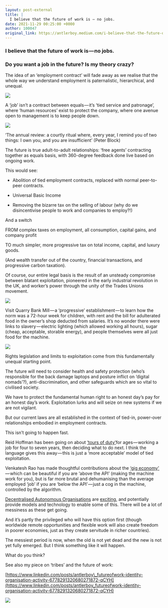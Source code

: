 ```yaml
---
layout: post-external
title: |
  I believe that the future of work is — no jobs.
date: 2021-11-29 00:25:00 +0000
author: 100047
original_link: https://antlerboy.medium.com/i-believe-that-the-future-of-work-is-no-jobs-20d8a3a7bee5?source=rss-97852f5a56ae------2
---
```


### I believe that the future of work is — no jobs.

### Do you want a job in the future? Is my theory crazy?

The idea of an ‘employment contract’ will fade away as we realise that the whole way we understand employment is paternalistic, hierarchical, and unequal.

![](https://cdn-images-1.medium.com/max/1024/0*i1IBBwkbe-VpPEts)

A ‘job’ isn’t a contract between equals — it’s ‘tied service and patronage’, where ‘human resources’ exist to protect the company, where one avenue open to management is to keep people down.

![](https://cdn-images-1.medium.com/max/1024/1*OpCxj9ApGhQ5WwzpzdN3iA.png)

‘The annual review: a courtly ritual where, every year, I remind you of two things: I own you, and you are insufficient’ (Peter Block)

The future is true adult-to-adult relationships: ‘free agents’ contracting together as equals basis, with 360-degree feedback done live based on ongoing work.

This would see:

- Abolition of tied employment contracts, replaced with normal peer-to-peer contracts.

- Universal Basic Income

- Removing the bizarre tax on the selling of labour (why do we disincentivise people to work and companies to employ?!)

And a switch

FROM complex taxes on employment, all consumption, capital gains, and company profit

TO much simpler, more progressive tax on total income, capital, and luxury goods.

(And wealth transfer out of the country, financial transactions, and progressive carbon taxation).

Of course, our entire legal basis is the result of an unsteady compromise between blatant exploitation, pioneered in the early industrial revolution in the UK, and worker’s power through the unity of the Trades Unions movement.

![](https://cdn-images-1.medium.com/max/1024/0*xJb4HVFDdhjavOhy)

Visit Quarry Bank Mill — a ‘progressive’ establishment — to learn how the norm was a 72-hour week for children, with rent and the bill for adulterated food in the owner’s shop deducted from salaries. It’s no wonder there were links to slavery — electric lighting (which allowed working all hours), sugar (cheap, acceptable, storable energy), and people themselves were all just food for the machine.

![](https://cdn-images-1.medium.com/max/1024/0*yFEl6JiMmeLaGwey)

Rights legislation and limits to exploitation come from this fundamentally unequal starting point.

The future will need to consider health and safety protection (who’s responsible for the back damage laptops and posture inflict on ‘digital nomads’?), anti-discrimination, and other safeguards which are so vital to civilised society.

We have to protect the fundamental human right to an honest day’s pay for an honest day’s work. Exploitation lurks and will seize on new systems if we are not vigilant.

But our current laws are all established in the context of tied-in, power-over relationships embodied in employment contracts.

This isn’t going to happen fast.

Reid Hoffman has been going on about [‘tours of duty’](https://hbr.org/2013/06/tours-of-duty-the-new-employer-employee-compact)for ages — working a job for four to seven years, then deciding what to do next. I think the language gives this away — this is just a ‘more acceptable’ model of tied exploitation.

Venkatesh Rao has made thoughtful contributions about the [‘gig economy’ ](https://www.ribbonfarm.com/2017/08/17/the-premium-mediocre-life-of-maya-millennial/)— which can be beautiful if you are ‘above the API’ (making the machine work for you), but is far more brutal and dehumanising than the average employed ‘job’ if you are ‘below the API’ — just a cog in the machine, controlled by the algorithm.

[Decentralised Autonomous Organisations](https://en.wikipedia.org/wiki/Decentralized_autonomous_organization) are [exciting](https://jisajournal.springeropen.com/articles/10.1186/s13174-021-00139-6), and potentially provide models and technology to enable some of this. There will be a lot of messiness as these get going.

And it’s partly the privileged who will have this option first (though worldwide remote opportunities and flexible work will also create freedom in poorer economies, just as they create servitude in richer countries).

The messiest period is now, when the old is not yet dead and the new is not yet fully emerged. But I think something like it will happen.

What do you think?

See also my piece on ‘tribes’ and the future of work:

[https://www.linkedin.com/posts/antlerboy\_futureofwork-identity-organisation-activity-6778291320680271872-qCYH](https://www.linkedin.com/posts/antlerboy_futureofwork-identity-organisation-activity-6778291320680271872-qCYH)

 ![](https://medium.com/_/stat?event=post.clientViewed&referrerSource=full_rss&postId=20d8a3a7bee5)
